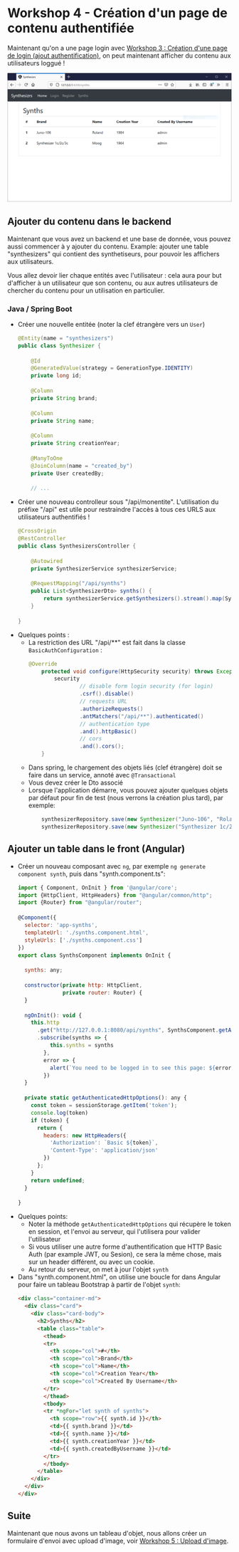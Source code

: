 # Workshop 4 - Création d'un page de contenu authentifiée

Maintenant qu'on a une page login avec [Workshop 3 : Création d'une page de login (ajout authentification)](3-login), on peut maintenant afficher du contenu aux utilisateurs loggué !

![Workshop Root Page with login](./workshop-root-page-with-content.png)

## Ajouter du contenu dans le backend

Maintenant que vous avez un backend et une base de donnée, vous pouvez aussi commencer à y ajouter du contenu. Example: ajouter une table "synthesizers" qui contient des synthetiseurs, pour pouvoir les affichers aux utilisateurs.

Vous allez devoir lier chaque entités avec l'utilisateur : cela aura pour but d'afficher à un utilisateur que son contenu, ou aux autres utilisateurs de chercher du contenu pour un utilisation en particulier.

### Java / Spring Boot

- Créer une nouvelle entitée (noter la clef étrangère vers un `User`)
    ```java
    @Entity(name = "synthesizers")
    public class Synthesizer {
    
        @Id
        @GeneratedValue(strategy = GenerationType.IDENTITY)
        private long id;
    
        @Column
        private String brand;
    
        @Column
        private String name;
    
        @Column
        private String creationYear;
    
        @ManyToOne
        @JoinColumn(name = "created_by")
        private User createdBy;
    
        // ...
    ```
- Créer une nouveau controlleur sous "/api/monentite". L'utilisation du préfixe "/api" est utile pour restraindre l'accès à tous ces URLS aux utilisateurs authentifiés !
    ```java
    @CrossOrigin
    @RestController
    public class SynthesizersController {
    
        @Autowired
        private SynthesizerService synthesizerService;
    
        @RequestMapping("/api/synths")
        public List<SynthesizerDto> synths() {
            return synthesizerService.getSynthesizers().stream().map(SynthesizerDto::new).collect(Collectors.toList());
        }
    
    }
    ```
- Quelques points :
    - La restriction des URL "/api/**" est fait dans la classe `BasicAuthConfiguration` :
        ```java
        @Override
            protected void configure(HttpSecurity security) throws Exception {
                security
                        // disable form login security (for login)
                        .csrf().disable()
                        // requests URL
                        .authorizeRequests()
                        .antMatchers("/api/**").authenticated()
                        // authentication type
                        .and().httpBasic()
                        // cors
                        .and().cors();
            }
        ```
    - Dans spring, le chargement des objets liés (clef étrangère) doit se faire dans un service, annoté avec `@Transactional`
    - Vous devez créer le Dto associé
    - Lorsque l'application démarre, vous pouvez ajouter quelques objets par défaut pour fin de test (nous verrons la création plus tard), par exemple:
        ```java
            synthesizerRepository.save(new Synthesizer("Juno-106", "Roland", "1984", adminUser));
            synthesizerRepository.save(new Synthesizer("Synthesizer 1c/2c/3c", "Moog", "1964", adminUser));
        ```

## Ajouter un table dans le front (Angular)

- Créer un nouveau composant avec `ng`, par exemple `ng generate component synth`, puis dans "synth.component.ts":
    ```javascript
    import { Component, OnInit } from '@angular/core';
    import {HttpClient, HttpHeaders} from "@angular/common/http";
    import {Router} from "@angular/router";
    
    @Component({
      selector: 'app-synths',
      templateUrl: './synths.component.html',
      styleUrls: ['./synths.component.css']
    })
    export class SynthsComponent implements OnInit {
    
      synths: any;
    
      constructor(private http: HttpClient,
                  private router: Router) {
      }
    
      ngOnInit(): void {
        this.http
          .get("http://127.0.0.1:8080/api/synths", SynthsComponent.getAuthenticatedHttpOptions())
          .subscribe(synths => {
              this.synths = synths
            },
            error => {
              alert(`You need to be logged in to see this page: ${error}`)
            })
      }
    
      private static getAuthenticatedHttpOptions(): any {
        const token = sessionStorage.getItem('token');
        console.log(token)
        if (token) {
          return {
            headers: new HttpHeaders({
              'Authorization': `Basic ${token}`,
              'Content-Type': 'application/json'
            })
          };
        }
        return undefined;
      }
    
    }
    ```
- Quelques points:
    - Noter la méthode `getAuthenticatedHttpOptions` qui récupère le token en session, et l'envoi au serveur, qui l'utilisera pour valider l'utilisateur
    - Si vous utiliser une autre forme d'authentification que HTTP Basic Auth (par example JWT, ou Sesion), ce sera la même chose, mais sur un header différent, ou avec un cookie.
    - Au retour du serveur, on met à jour l'objet `synth`
- Dans "synth.component.html", on utilise une boucle for dans Angular pour faire un tableau Bootstrap à partir de l'objet `synth`:
    ```html
    <div class="container-md">
      <div class="card">
        <div class="card-body">
          <h2>Synths</h2>
          <table class="table">
            <thead>
            <tr>
              <th scope="col">#</th>
              <th scope="col">Brand</th>
              <th scope="col">Name</th>
              <th scope="col">Creation Year</th>
              <th scope="col">Created By Username</th>
            </tr>
            </thead>
            <tbody>
            <tr *ngFor="let synth of synths">
              <th scope="row">{{ synth.id }}</th>
              <td>{{ synth.brand }}</td>
              <td>{{ synth.name }}</td>
              <td>{{ synth.creationYear }}</td>
              <td>{{ synth.createdByUsername }}</td>
            </tr>
            </tbody>
          </table>
        </div>
      </div>
    </div>
    ```

## Suite

Maintenant que nous avons un tableau d'objet, nous allons créer un formulaire d'envoi avec upload d'image, voir [Workshop 5 : Upload d'image](../05-upload-image).

